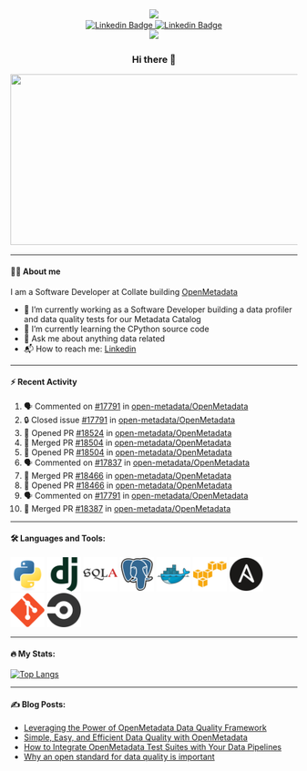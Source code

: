<div id="header" align="center">
  <img src="https://media.giphy.com/media/5eLDrEaRGHegx2FeF2/giphy.gif" width="100"/>
</div>
<div id="badges" align="center">
  <a href="https://www.linkedin.com/in/teddycrepineau/">
    <img src="https://shields.io/badge/Linkedin-blue?logo=linkedin&logoColor=white&style=for-the-badge" alt="Linkedin Badge"/>
  </a>
  <a href="https://medium.com/@teddycrpineau">
    <img src="https://shields.io/badge/Medium-black?logo=medium&logoColor=white&style=for-the-badge" alt="Linkedin Badge"/>
  </a>
</div>
<div align="center">
  <img src="https://komarev.com/ghpvc/?username=TeddyCr&color=blue&style=flat-square" />
</div>

<h3 align="center">
Hi there 👋
</h3>
<div align="center">
  <img src="https://media.giphy.com/media/L8K62iTDkzGX6/giphy.gif" width="600" height="300"/>
</div>

---

#### :technologist: About me
I am a Software Developer at Collate building <a href="https://open-metadata.org"/>OpenMetadata</a>
- 🔭 I’m currently working as a Software Developer building a data profiler and data quality tests for our Metadata Catalog
- 🐍 I’m currently learning the CPython source code
- 💬 Ask me about anything data related
- 📬 How to reach me: [Linkedin](https://shields.io/badge/Linkedin-blue?logo=linkedin&logoColor=white&style=for-the-badge)

---

#### ⚡️ Recent Activity
<!--START_SECTION:activity-->
1. 🗣 Commented on [#17791](https://github.com/open-metadata/OpenMetadata/issues/17791#issuecomment-2462359594) in [open-metadata/OpenMetadata](https://github.com/open-metadata/OpenMetadata)
2. 🔒 Closed issue [#17791](https://github.com/open-metadata/OpenMetadata/issues/17791) in [open-metadata/OpenMetadata](https://github.com/open-metadata/OpenMetadata)
3. 💪 Opened PR [#18524](https://github.com/open-metadata/OpenMetadata/pull/18524) in [open-metadata/OpenMetadata](https://github.com/open-metadata/OpenMetadata)
4. 🎉 Merged PR [#18504](https://github.com/open-metadata/OpenMetadata/pull/18504) in [open-metadata/OpenMetadata](https://github.com/open-metadata/OpenMetadata)
5. 💪 Opened PR [#18504](https://github.com/open-metadata/OpenMetadata/pull/18504) in [open-metadata/OpenMetadata](https://github.com/open-metadata/OpenMetadata)
6. 🗣 Commented on [#17837](https://github.com/open-metadata/OpenMetadata/pull/17837#issuecomment-2454520695) in [open-metadata/OpenMetadata](https://github.com/open-metadata/OpenMetadata)
7. 🎉 Merged PR [#18466](https://github.com/open-metadata/OpenMetadata/pull/18466) in [open-metadata/OpenMetadata](https://github.com/open-metadata/OpenMetadata)
8. 💪 Opened PR [#18466](https://github.com/open-metadata/OpenMetadata/pull/18466) in [open-metadata/OpenMetadata](https://github.com/open-metadata/OpenMetadata)
9. 🗣 Commented on [#17791](https://github.com/open-metadata/OpenMetadata/issues/17791#issuecomment-2437208473) in [open-metadata/OpenMetadata](https://github.com/open-metadata/OpenMetadata)
10. 🎉 Merged PR [#18387](https://github.com/open-metadata/OpenMetadata/pull/18387) in [open-metadata/OpenMetadata](https://github.com/open-metadata/OpenMetadata)
<!--END_SECTION:activity-->

---

#### :hammer_and_wrench: Languages and Tools:
<div>
   <img src="https://github.com/devicons/devicon/blob/master/icons/python/python-original.svg" width="60" height="60"/>
   <img src="https://github.com/devicons/devicon/blob/master/icons/django/django-plain.svg" width="60" height="60"/>
   <img src="https://github.com/devicons/devicon/blob/master/icons/sqlalchemy/sqlalchemy-original.svg" width="60" height="60"/>
   <img src="https://github.com/devicons/devicon/blob/master/icons/postgresql/postgresql-original.svg" width="60" height="60"/>
   <img src="https://github.com/devicons/devicon/blob/master/icons/docker/docker-original.svg" width="60" height="60"/>
   <img src="https://github.com/devicons/devicon/blob/master/icons/amazonwebservices/amazonwebservices-original.svg" width="60" height="60"/>
   <img src="https://github.com/devicons/devicon/blob/master/icons/ansible/ansible-original.svg" width="60" height="60"/>
   <img src="https://github.com/devicons/devicon/blob/master/icons/git/git-original.svg" width="60" height="60"/>
   <img src="https://github.com/devicons/devicon/blob/master/icons/circleci/circleci-plain.svg" width="60" height="60"/>
</div>

---

#### 🔥 My Stats:
[![Top Langs](https://github-readme-stats.vercel.app/api/top-langs/?username=TeddyCr&layout=compact&hide=javascript,html,css)](https://github.com/anuraghazra/github-readme-stats)

---

#### ✍️ Blog Posts:
<!-- BLOG-POST-LIST:START -->
- [Leveraging the Power of OpenMetadata Data Quality Framework](https://blog.open-metadata.org/leveraging-the-power-of-openmetadata-data-quality-framework-385ba2d8eaf?source=rss-16e0670af08f------2)
- [Simple, Easy, and Efficient Data Quality with OpenMetadata](https://blog.open-metadata.org/simple-easy-and-efficient-data-quality-with-openmetadata-1c4e7d329364?source=rss-16e0670af08f------2)
- [How to Integrate OpenMetadata Test Suites with Your Data Pipelines](https://blog.open-metadata.org/how-to-integrate-openmetadata-test-suites-with-your-data-pipelines-d83fb55fa494?source=rss-16e0670af08f------2)
- [Why an open standard for data quality is important](https://blog.open-metadata.org/why-are-we-building-a-data-quality-standard-1753fae87259?source=rss-16e0670af08f------2)
<!-- BLOG-POST-LIST:END -->
